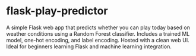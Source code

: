 # flask-play-predictor
A simple Flask web app that predicts whether you can play today based on weather conditions using a Random Forest classifier. Includes a trained ML model, one-hot encoding, and label encoding. Hosted with a clean web UI. Ideal for beginners learning Flask and machine learning integration.
